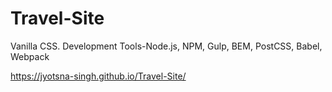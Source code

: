# Travel-Site
Vanilla CSS. Development Tools-Node.js, NPM, Gulp, BEM, PostCSS, Babel, Webpack

https://jyotsna-singh.github.io/Travel-Site/
